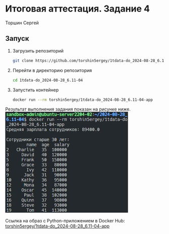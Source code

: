 # Итоговая аттестация. Задание 4

Торшин Сергей

## Запуск 

1. Загрузить репозиторий
    ```bash
    git clone https://github.com/torshin5ergey/1tdata-do_2024-08-28_6.11-04.git
    ```
2. Перейти в директорию репозитория
    ```bash
    cd 1tdata-do_2024-08-28_6.11-04
    ```
3. Запустить контейнер
    ```bash
    docker run --rm torshin5ergey/1tdata-do_2024-08-28_6.11-04-app
    ```

Результат выполнения задания показан на рисунке ниже.
![](screenshot1.jpg)

Ссылка на образ с Python-приложением в Docker Hub: [torshin5ergey/1tdata-do_2024-08-28_6.11-04-app](https://hub.docker.com/repository/docker/torshin5ergey/1tdata-do_2024-08-28_6.11-04-app/general)